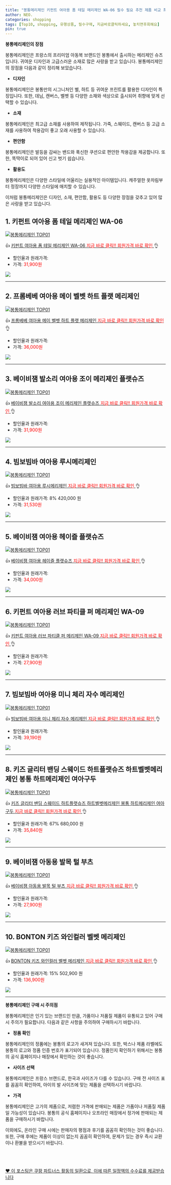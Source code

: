 ```yaml
---
title: "봉통메리제인 키펀트 여아용 폼 테일 메리제인 WA-06 필수 필요 추천 제품 비교 최저 가격 비교 장점 구매 후기 구매평"
author: NEO.
categories: shopping
tags: [Top10, shopping, 유행상품, 필수구매, 지금바로클릭하세요, 놓치면후회해요]
pin: true
---
```

**봉통메리제인의 장점**

봉통메리제인은 프랑스의 프리미엄 아동복 브랜드인 봉통에서 출시하는 메리제인 슈즈입니다. 귀여운 디자인과 고급스러운 소재로 많은 사랑을 받고 있습니다. 봉통메리제인의 장점을 다음과 같이 정리해 보았습니다.

* **디자인**

봉통메리제인은 봉통만의 시그니처인 별, 하트 등 귀여운 프린트를 활용한 디자인이 특징입니다. 또한, 데님, 캔버스, 벨벳 등 다양한 소재와 색상으로 출시되어 취향에 맞게 선택할 수 있습니다.

* **소재**

봉통메리제인은 최고급 소재를 사용하여 제작됩니다. 가죽, 스웨이드, 캔버스 등 고급 소재를 사용하여 착용감이 좋고 오래 사용할 수 있습니다.

* **편안함**

봉통메리제인은 발등을 감싸는 밴드와 푹신한 쿠션으로 편안한 착용감을 제공합니다. 또한, 똑딱이로 되어 있어 신고 벗기 쉽습니다.

* **활용도**

봉통메리제인은 다양한 스타일에 어울리는 실용적인 아이템입니다. 캐주얼한 옷차림부터 정장까지 다양한 스타일에 매치할 수 있습니다.

이처럼 봉통메리제인은 디자인, 소재, 편안함, 활용도 등 다양한 장점을 갖추고 있어 많은 사랑을 받고 있습니다.

   

## 1. 키펀트 여아용 폼 테일 메리제인 WA-06

[![봉통메리제인 TOP01](https://thumbnail8.coupangcdn.com/thumbnails/remote/490x490ex/image/retail/images/2023/10/16/14/4/40a423a9-47f6-4a84-bcaf-290244eaf0c4.jpg)](https://link.coupang.com/re/AFFSDP?lptag=AF3617701&subid=GithubCoopas&pageKey=7655820757&traceid=V0-153&itemId=20382358101&vendorItemId=87465579902)


👍 [키펀트 여아용 폼 테일 메리제인 WA-06 <font color=red> 지금 바로 클릭!! 회원가격 바로 확인 </font> ](https://link.coupang.com/re/AFFSDP?lptag=AF3617701&subid=GithubCoopas&pageKey=7655820757&traceid=V0-153&itemId=20382358101&vendorItemId=87465579902) 👌 


- 할인율과 원래가격: 
- 가격: <span style='color:red'>31,900원</span>

[![](/discount_price.png)](https://link.coupang.com/re/AFFSDP?lptag=AF3617701&subid=GithubCoopas&pageKey=7655820757&traceid=V0-153&itemId=20382358101&vendorItemId=87465579902)

---


   

## 2. 프롬베베 여아용 메이 벨벳 하트 플랫 메리제인

[![봉통메리제인 TOP01](https://thumbnail9.coupangcdn.com/thumbnails/remote/490x490ex/image/vendor_inventory/90ef/7a3520a22309bdeb1e8a3708079a80a273f5d646b18bf07a9fc8b72cff0d.png)](https://link.coupang.com/re/AFFSDP?lptag=AF3617701&subid=GithubCoopas&pageKey=6812424436&traceid=V0-153&itemId=16120127122&vendorItemId=83888016927)


👍 [프롬베베 여아용 메이 벨벳 하트 플랫 메리제인 <font color=red> 지금 바로 클릭!! 회원가격 바로 확인 </font> ](https://link.coupang.com/re/AFFSDP?lptag=AF3617701&subid=GithubCoopas&pageKey=6812424436&traceid=V0-153&itemId=16120127122&vendorItemId=83888016927) 👌 


- 할인율과 원래가격: 
- 가격: <span style='color:red'>36,000원</span>

[![](/discount_price.png)](https://link.coupang.com/re/AFFSDP?lptag=AF3617701&subid=GithubCoopas&pageKey=6812424436&traceid=V0-153&itemId=16120127122&vendorItemId=83888016927)

---


   

## 3. 베이비잼 발소리 여아용 조이 메리제인 플랫슈즈

[![봉통메리제인 TOP01](https://thumbnail10.coupangcdn.com/thumbnails/remote/490x490ex/image/retail/images/4476981352561790-400c3806-a18d-4d13-beb7-951daee4dda2.png)](https://link.coupang.com/re/AFFSDP?lptag=AF3617701&subid=GithubCoopas&pageKey=6784543739&traceid=V0-153&itemId=15966573074&vendorItemId=83172765720)


👍 [베이비잼 발소리 여아용 조이 메리제인 플랫슈즈 <font color=red> 지금 바로 클릭!! 회원가격 바로 확인 </font> ](https://link.coupang.com/re/AFFSDP?lptag=AF3617701&subid=GithubCoopas&pageKey=6784543739&traceid=V0-153&itemId=15966573074&vendorItemId=83172765720) 👌 


- 할인율과 원래가격: 
- 가격: <span style='color:red'>31,900원</span>

[![](/discount_price.png)](https://link.coupang.com/re/AFFSDP?lptag=AF3617701&subid=GithubCoopas&pageKey=6784543739&traceid=V0-153&itemId=15966573074&vendorItemId=83172765720)

---


   

## 4. 빔보빔바 여아용 루시메리제인

[![봉통메리제인 TOP01](https://thumbnail7.coupangcdn.com/thumbnails/remote/490x490ex/image/retail/images/2020/03/17/15/7/42209f4c-e682-45d7-88ac-04d1b47d1a89.jpg)](https://link.coupang.com/re/AFFSDP?lptag=AF3617701&subid=GithubCoopas&pageKey=1366479687&traceid=V0-153&itemId=2398588396&vendorItemId=70393603726)


👍 [빔보빔바 여아용 루시메리제인 <font color=red> 지금 바로 클릭!! 회원가격 바로 확인 </font> ](https://link.coupang.com/re/AFFSDP?lptag=AF3617701&subid=GithubCoopas&pageKey=1366479687&traceid=V0-153&itemId=2398588396&vendorItemId=70393603726) 👌 


- 할인율과 원래가격: 8%  420,000   원
- 가격: <span style='color:red'>31,530원</span>

[![](/discount_price.png)](https://link.coupang.com/re/AFFSDP?lptag=AF3617701&subid=GithubCoopas&pageKey=1366479687&traceid=V0-153&itemId=2398588396&vendorItemId=70393603726)

---


   

## 5. 베이비잼 여아용 헤이즐 플랫슈즈

[![봉통메리제인 TOP01](https://thumbnail7.coupangcdn.com/thumbnails/remote/490x490ex/image/retail/images/663228325424627-ddedaf66-7b45-4649-ab6a-5eb57fa2141c.jpg)](https://link.coupang.com/re/AFFSDP?lptag=AF3617701&subid=GithubCoopas&pageKey=6733969105&traceid=V0-153&itemId=15699057131&vendorItemId=82913640829)


👍 [베이비잼 여아용 헤이즐 플랫슈즈 <font color=red> 지금 바로 클릭!! 회원가격 바로 확인 </font> ](https://link.coupang.com/re/AFFSDP?lptag=AF3617701&subid=GithubCoopas&pageKey=6733969105&traceid=V0-153&itemId=15699057131&vendorItemId=82913640829) 👌 


- 할인율과 원래가격: 
- 가격: <span style='color:red'>34,000원</span>

[![](/discount_price.png)](https://link.coupang.com/re/AFFSDP?lptag=AF3617701&subid=GithubCoopas&pageKey=6733969105&traceid=V0-153&itemId=15699057131&vendorItemId=82913640829)

---


   

## 6. 키펀트 여아용 러브 파티클 퍼 메리제인 WA-09

[![봉통메리제인 TOP01](https://thumbnail6.coupangcdn.com/thumbnails/remote/490x490ex/image/retail/images/2023/10/16/14/1/505c8bb4-b111-47c2-8235-9a15f8df0f10.jpg)](https://link.coupang.com/re/AFFSDP?lptag=AF3617701&subid=GithubCoopas&pageKey=7655889888&traceid=V0-153&itemId=20382359012&vendorItemId=87465580908)


👍 [키펀트 여아용 러브 파티클 퍼 메리제인 WA-09 <font color=red> 지금 바로 클릭!! 회원가격 바로 확인 </font> ](https://link.coupang.com/re/AFFSDP?lptag=AF3617701&subid=GithubCoopas&pageKey=7655889888&traceid=V0-153&itemId=20382359012&vendorItemId=87465580908) 👌 


- 할인율과 원래가격: 
- 가격: <span style='color:red'>27,900원</span>

[![](/discount_price.png)](https://link.coupang.com/re/AFFSDP?lptag=AF3617701&subid=GithubCoopas&pageKey=7655889888&traceid=V0-153&itemId=20382359012&vendorItemId=87465580908)

---


   

## 7. 빔보빔바 여아용 미니 체리 자수 메리제인

[![봉통메리제인 TOP01](https://thumbnail7.coupangcdn.com/thumbnails/remote/490x490ex/image/retail/images/2023/09/25/10/0/697f3788-489b-4696-adc8-9987cac85b2d.jpg)](https://link.coupang.com/re/AFFSDP?lptag=AF3617701&subid=GithubCoopas&pageKey=7608716885&traceid=V0-153&itemId=20145939248&vendorItemId=87287159899)


👍 [빔보빔바 여아용 미니 체리 자수 메리제인 <font color=red> 지금 바로 클릭!! 회원가격 바로 확인 </font> ](https://link.coupang.com/re/AFFSDP?lptag=AF3617701&subid=GithubCoopas&pageKey=7608716885&traceid=V0-153&itemId=20145939248&vendorItemId=87287159899) 👌 


- 할인율과 원래가격: 
- 가격: <span style='color:red'>39,190원</span>

[![](/discount_price.png)](https://link.coupang.com/re/AFFSDP?lptag=AF3617701&subid=GithubCoopas&pageKey=7608716885&traceid=V0-153&itemId=20145939248&vendorItemId=87287159899)

---


   

## 8. 키즈 글리터 밴딩 스웨이드 하트플랫슈즈 하트벨벳메리제인 봉통 하트메리제인 여아구두

[![봉통메리제인 TOP01](https://thumbnail10.coupangcdn.com/thumbnails/remote/490x490ex/image/vendor_inventory/fba2/d0a6df81fb4b84e2196b54a2d1750c68739d690e1bf4cc52a219f819564b.png)](https://link.coupang.com/re/AFFSDP?lptag=AF3617701&subid=GithubCoopas&pageKey=7466308881&traceid=V0-153&itemId=19472347888&vendorItemId=86582557039)


👍 [키즈 글리터 밴딩 스웨이드 하트플랫슈즈 하트벨벳메리제인 봉통 하트메리제인 여아구두 <font color=red> 지금 바로 클릭!! 회원가격 바로 확인 </font> ](https://link.coupang.com/re/AFFSDP?lptag=AF3617701&subid=GithubCoopas&pageKey=7466308881&traceid=V0-153&itemId=19472347888&vendorItemId=86582557039) 👌 


- 할인율과 원래가격: 67%  680,000   원
- 가격: <span style='color:red'>35,840원</span>

[![](/discount_price.png)](https://link.coupang.com/re/AFFSDP?lptag=AF3617701&subid=GithubCoopas&pageKey=7466308881&traceid=V0-153&itemId=19472347888&vendorItemId=86582557039)

---


   

## 9. 베이비잼 아동용 발목 털 부츠

[![봉통메리제인 TOP01](https://thumbnail6.coupangcdn.com/thumbnails/remote/490x490ex/image/retail/images/5995176438463255-ac2ed41d-8a91-450d-b76e-588da5135765.jpg)](https://link.coupang.com/re/AFFSDP?lptag=AF3617701&subid=GithubCoopas&pageKey=6172332087&traceid=V0-153&itemId=12056910765&vendorItemId=79329049548)


👍 [베이비잼 아동용 발목 털 부츠 <font color=red> 지금 바로 클릭!! 회원가격 바로 확인 </font> ](https://link.coupang.com/re/AFFSDP?lptag=AF3617701&subid=GithubCoopas&pageKey=6172332087&traceid=V0-153&itemId=12056910765&vendorItemId=79329049548) 👌 


- 할인율과 원래가격: 
- 가격: <span style='color:red'>27,900원</span>

[![](/discount_price.png)](https://link.coupang.com/re/AFFSDP?lptag=AF3617701&subid=GithubCoopas&pageKey=6172332087&traceid=V0-153&itemId=12056910765&vendorItemId=79329049548)

---


   

## 10. BONTON 키즈 와인컬러 벨벳 메리제인

[![봉통메리제인 TOP01](https://thumbnail10.coupangcdn.com/thumbnails/remote/490x490ex/image/vendor_inventory/c9c0/5f08a2669cde0dffc218b711355e67b18b89876f38bfdfbe219076e81ce2.jpg)](https://link.coupang.com/re/AFFSDP?lptag=AF3617701&subid=GithubCoopas&pageKey=7186362303&traceid=V0-153&itemId=18134557131&vendorItemId=87097472241)


👍 [BONTON 키즈 와인컬러 벨벳 메리제인 <font color=red> 지금 바로 클릭!! 회원가격 바로 확인 </font> ](https://link.coupang.com/re/AFFSDP?lptag=AF3617701&subid=GithubCoopas&pageKey=7186362303&traceid=V0-153&itemId=18134557131&vendorItemId=87097472241) 👌 


- 할인율과 원래가격: 15%  502,900   원
- 가격: <span style='color:red'>136,900원</span>

[![](/discount_price.png)](https://link.coupang.com/re/AFFSDP?lptag=AF3617701&subid=GithubCoopas&pageKey=7186362303&traceid=V0-153&itemId=18134557131&vendorItemId=87097472241)

---
**봉통메리제인 구매 시 주의점**

봉통메리제인은 인기 있는 브랜드인 만큼, 가품이나 저품질 제품이 유통되고 있어 구매 시 주의가 필요합니다. 다음과 같은 사항을 주의하여 구매하시기 바랍니다.

* **정품 확인**

봉통메리제인의 정품에는 봉통의 로고가 새겨져 있습니다. 또한, 박스나 제품 라벨에도 봉통의 로고와 정품 인증 번호가 표기되어 있습니다. 정품인지 확인하기 위해서는 봉통의 공식 홈페이지나 매장에서 확인하는 것이 좋습니다.

* **사이즈 선택**

봉통메리제인은 프랑스 브랜드로, 한국과 사이즈가 다를 수 있습니다. 구매 전 사이즈 표를 꼼꼼히 확인하여, 아이의 발 사이즈에 맞는 제품을 선택하시기 바랍니다.

* **가격**

봉통메리제인은 고가의 제품으로, 저렴한 가격에 판매되는 제품은 가품이나 저품질 제품일 가능성이 있습니다. 봉통의 공식 홈페이지나 오프라인 매장에서 정가에 판매되는 제품을 구매하시기 바랍니다.

이외에도, 온라인 구매 시에는 판매자의 평점과 후기를 꼼꼼히 확인하는 것이 좋습니다. 또한, 구매 후에는 제품이 이상이 없는지 꼼꼼히 확인하여, 문제가 있는 경우 즉시 교환이나 환불을 받으시기 바랍니다.<br><br><br><br><br> [ ❤  이 포스팅은 쿠팡 파트너스 활동의 일환으로, 이에 따른 일정액의 수수료를 제공받습니다](https://link.coupang.com/a/bcEFyh)